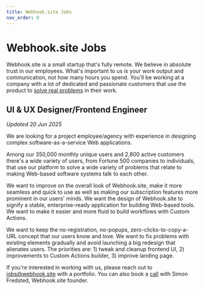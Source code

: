 ```yaml
---
title: Webhook.site Jobs
nav_order: 0
---
```


# Webhook.site Jobs

Webhook.site is a small startup that's fully remote. We believe in absolute trust in our employees. What's important to us is your work output and communication, not how many hours you spend. You'll be working at a company with a lot of dedicated and passionate customers that use the product to [solve real problems](/custom-actions.html) in their work.

## UI & UX Designer/Frontend Engineer

*Updated 20 Jun 2025*

We are looking for a project employee/agency with experience in designing complex software-as-a-service Web applications. 

Among our 350,000 monthly unique users and 2,800 active customers there's a wide variety of users, from Fortune 500 companies to individuals, that use our platform to solve a wide variety of problems that relate to making Web-based software systems talk to each other.

We want to improve on the overall look of Webhook.site, make it more seamless and quick to use as well as making our subscription features more prominent in our users' minds. We want the design of Webhook.site to signify a stable, enterprise-ready application for building Web-based tools. We want to make it easier and more fluid to build workflows with Custom Actions. 

We want to keep the no-registration, no-popups, zero-clicks-to-copy-a-URL concept that our users know and love. We want to fix problems with existing elements gradually and avoid launching a big redesign that alienates users. The priorities are: 1) tweak and cleanup frontend UI, 2) improvements to Custom Actions builder, 3) improve landing page.

If you're interested in working with us, please reach out to [jobs@webhook.site](mailto:jobs@webhook.site) with a portfolio. You can also book a [call](https://scheduler.zoom.us/webhook/meeting) with Simon Fredsted, Webhook.site founder.